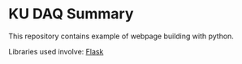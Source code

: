 # KU DAQ Summary

This repository contains example of webpage building with python.

Libraries used involve:
[Flask](https://www.tutorialspoint.com/flask/index.htm)
